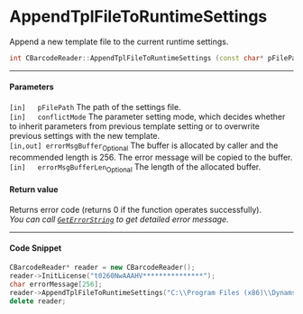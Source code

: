 

# AppendTplFileToRuntimeSettings

Append a new template file to the current runtime settings.

```cpp
int CBarcodeReader::AppendTplFileToRuntimeSettings (const char* pFilePath, const ConflictMode conflictMode, char errorMsgBuffer[] = NULL, const int errorMsgBufferLen = 0)
```   

---
   
#### Parameters
`[in]	pFilePath` The path of the settings file.  
`[in]	conflictMode` The parameter setting mode, which decides whether to inherit parameters from previous template setting or to overwrite previous settings with the new template.  
`[in,out] errorMsgBuffer`<sub>Optional</sub> The buffer is allocated by caller and the recommended length is 256. The error message will be copied to the buffer.  
`[in]	errorMsgBufferLen`<sub>Optional</sub> The length of the allocated buffer.

#### Return value
Returns error code (returns 0 if the function operates successfully).    
*You can call [`GetErrorString`](GetErrorString.md) to get detailed error message.*

---

#### Code Snippet
```cpp
CBarcodeReader* reader = new CBarcodeReader();
reader->InitLicense("t0260NwAAAHV***************");
char errorMessage[256];
reader->AppendTplFileToRuntimeSettings("C:\\Program Files (x86)\\Dynamsoft\\{Version number}\\Templates\\RuntimeSettings.json", CM_IGNORE, errorMessage, 256);
delete reader;
```
